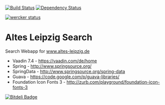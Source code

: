 [![Build Status](https://travis-ci.org/ahoehma/altes-leipzig-search.svg?branch=master)](https://travis-ci.org/ahoehma/altes-leipzig-search)
[![Dependency Status](https://www.versioneye.com/user/projects/5494867edd709d811f000591/badge.svg?style=flat)](https://www.versioneye.com/user/projects/5494867edd709d811f000591)


[![wercker status](https://app.wercker.com/status/b1b70360527c4912a5527c73d3c79caf/m "wercker status")](https://app.wercker.com/project/bykey/b1b70360527c4912a5527c73d3c79caf)

Altes Leipzig Search
====================

Search Webapp for www.altes-leipzig.de

* Vaadin 7.4 - https://vaadin.com/de/home
* Spring - http://www.springsource.org/
* SpringData - http://www.springsource.org/spring-data
* Guava - https://code.google.com/p/guava-libraries/
* Foundation Icon Fonts 3 - http://zurb.com/playground/foundation-icon-fonts-3


[![Bitdeli Badge](https://d2weczhvl823v0.cloudfront.net/ahoehma/altes-leipzig-search/trend.png)](https://bitdeli.com/free "Bitdeli Badge")

